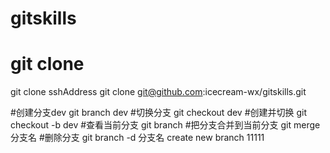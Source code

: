 # gitskills
# git clone
git clone sshAddress
git clone git@github.com:icecream-wx/gitskills.git

#创建分支dev
git branch dev
#切换分支
git checkout dev
#创建并切换
git checkout -b dev
#查看当前分支
git branch
#把分支合并到当前分支
git merge 分支名
#删除分支
git branch -d 分支名
create new branch 11111

